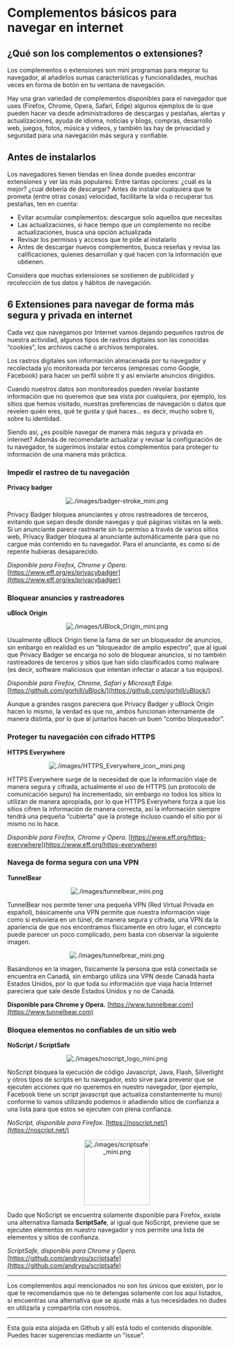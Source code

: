 # Complementos básicos para navegar en internet

## ¿Qué son los complementos o extensiones?

Los complementos o extensiones son mini programas para mejorar tu navegador, al añadirlos sumas características y funcionalidades, muchas veces en forma de botón en tu ventana de navegación.

Hay una gran variedad de complementos disponibles para el navegador que uses (Firefox, Chrome,​ Opera​, Safari, Edge) algunos ejemplos de lo que pueden hacer va desde administradores de descargas y pestañas, alertas y actualizaciones, ayuda de idioma, noticias y blogs, compras, desarrollo web, juegos, fotos, música y videos, y también las hay de privacidad y seguridad para una navegación más segura y confiable.

## Antes de instalarlos

Los navegadores tienen tiendas en línea donde puedes encontrar extensiones y ver las más populares. Entre tantas opciones: ¿cuál es la mejor? ¿cual debería de descargar? Antes de instalar cualquiera que te prometa (entre otras cosas) velocidad, facilitarte la vida o recuperar tus pestañas, ten en cuenta:

- Evitar acumular complementos: descargue solo aquellos que necesitas
- Las actualizaciones, si hace tiempo que un complemento no recibe actualizaciones, busca una opción actualizada
- Revisar los permisos y accesos que te pide al instalarlo
- Antes de descargar nuevos complementos, busca reseñas y revisa las calificaciones, quienes desarrollan y qué hacen con la información que obtienen.

Considera que muchas extensiones se sostienen de publicidad y recolección de tus datos y hábitos de navegación.

## 6 Extensiones para navegar de forma más segura y privada en internet

Cada vez que navegamos por Internet vamos dejando pequeños rastros de nuestra actividad, algunos tipos de rastros digitales son las conocidas “cookies”, los archivos caché o archivos temporales.

Los rastros digitales son información almacenada por tu navegador y  recolectada y/o monitoreada por terceros (empresas como Google, Facebook) para hacer un perfil sobre ti y así enviarte anuncios dirigidos.

Cuando nuestros datos son monitoreados pueden revelar bastante información que no queremos que sea vista por cualquiera, por ejemplo, los sitios que hemos visitado, nuestras preferencias de navegación o datos que revelen quién eres, qué te gusta y qué haces... es decir, mucho sobre ti, sobre tu identidad.

Siendo así, ¿es posible navegar de manera más segura y privada en internet?  Además de recomendarte actualizar y revisar la configuración de tu navegador, te sugerimos instalar estos complementos para proteger tu información de una manera más práctica.

### Impedir el rastreo de tu navegación
**Privacy badger**

<p align="center">
  <img alt="./images/badger-stroke_mini.png" src="./images/badger-stroke_mini.png"/>
</p>

Privacy Badger bloquea anunciantes y otros rastreadores de terceros, evitando que sepan desde donde navegas y qué páginas visitas en la web. Si un anunciante parece rastrearte sin tu permiso a través de varios sitios web, Privacy Badger bloquea al anunciante automáticamente para que no cargue más contenido en tu navegador. Para el anunciante, es como si de repente hubieras desaparecido.

*Disponible para Firefox, Chrome y Opera.*	[https://www.eff.org/es/privacybadger](https://www.eff.org/es/privacybadger)

### Bloquear anuncios y rastreadores
**uBlock Origin**

<p align="center">
  <img alt="./images/UBlock_Origin_mini.png" src="./images/UBlock_Origin_mini.png"/>
</p>

Usualmente uBlock Origin tiene la fama de ser un bloqueador de anuncios, sin embargo en realidad es un “bloqueador de amplio espectro”, que al igual que Privacy Badger se encarga no solo de bloquear anuncios, si no también rastreadores de terceros y sitios que han sido clasificados como malware (es decir, software maliciosos que intentan infectar o atacar a tus equipos).

*Disponible para Firefox, Chrome, Safari y Microsoft Edge.*	[https://github.com/gorhill/uBlock/](https://github.com/gorhill/uBlock/)

Aunque a grandes rasgos pareciera que Privacy Badger y uBlock Origin hacen lo mismo, la verdad es que no, ambos funcionan internamente de manera distinta, por lo que al juntarlos hacen un buen “combo bloqueador”.

### Proteger tu navegación con cifrado HTTPS
**HTTPS Everywhere**

<p align="center">
  <img alt="./images/HTTPS_Everywhere_icon_,mini.png" src="./images/HTTPS_Everywhere_icon_,mini.png"/>
</p>

HTTPS Everywhere surge de la necesidad de que la información viaje de manera segura y cifrada, actualmente el uso de HTTPS (un  protocolo de comunicación seguro) ha incrementado, sin embargo no todos los sitios lo utilizan de manera apropiada, por lo que HTTPS Everywhere forza a que los sitios cifren la información de manera correcta, así la información siempre tendrá una pequeña “cubierta” que la protege incluso cuando el sitio por sí mismo no lo hace.

*Disponible para Firefox, Chrome y Opera.*	[https://www.eff.org/https-everywhere](https://www.eff.org/https-everywhere)

### Navega de forma segura con una VPN
**TunnelBear**

<p align="center">
  <img alt="./images/tunnelbear_mini.png" src="./images/tunnelbear_mini.png"/>
</p>

TunnelBear nos permite tener una pequeña VPN (Red Virtual Privada en español), básicamente una VPN permite que nuestra información viaje como si estuviera en un túnel, de manera segura y cifrada, una VPN da la apariencia de que nos encontramos físicamente en otro lugar, el concepto puede parecer un poco complicado, pero basta con observar la siguiente imagen.

<p align="center">
  <img alt="./images/tunnelbrear_mini.png" src="./images/tunnelbrear_mini.png"/>
</p>

Basándonos en la imagen, físicamente la persona que está conectada se encuentra en Canadá, sin embargo utiliza una VPN desde Canadá hasta Estados Unidos, por lo que toda su información que viaja hacia Internet pareciera que sale desde Estados Unidos y no de Canadá.

**Disponible para Chrome y Opera.** [https://www.tunnelbear.com](https://www.tunnelbear.com)

### Bloquea elementos no confiables de un sitio web
**NoScript / ScriptSafe**

<p align="center">
  <img alt="./images/noscript_logo_mini.png" src="./images/noscript_logo_mini.png"/>
</p>

NoScript bloquea la ejecución de código Javascript, Java, Flash, Silverlight y otros tipos de scripts en tu navegador, esto sirve para prevenir que se ejecuten acciones que no queremos en nuestro navegador, (por ejemplo, Facebook tiene un script javascript que actualiza constantemente tu muro) conforme lo vamos utilizando podemos ir añadiendo sitios de confianza a una lista para que estos se ejecuten con plena confianza.

*NoScript, disponible para Firefox.* [https://noscript.net/](https://noscript.net/)

<p align="center">
  <img width="150" alt="./images/scriptsafe_mini.png" src="./images/scriptsafe_mini.png"/>
</p>

Dado que NoScript se encuentra solamente disponible para Firefox, existe una alternativa llamada **ScriptSafe**, al igual que NoScript, previene que se ejecuten elementos en nuestro navegador y nos permite una lista de elementos y sitios de confianza.

*ScriptSafe, disponible para Chrome y Opera.* [https://github.com/andryou/scriptsafe](https://github.com/andryou/scriptsafe)

---

Los complementos aquí mencionados no son los únicos que existen, por lo que te recomendamos que no te detengas solamente con los aquí listados, si encuentras una alternativa que se ajuste más a tus necesidades no dudes en utilizarla y compartirla con nosotros.

---

Esta guía esta alojada en Github y allí está todo el contenido disponible. Puedes hacer sugerencias mediante un "issue".
